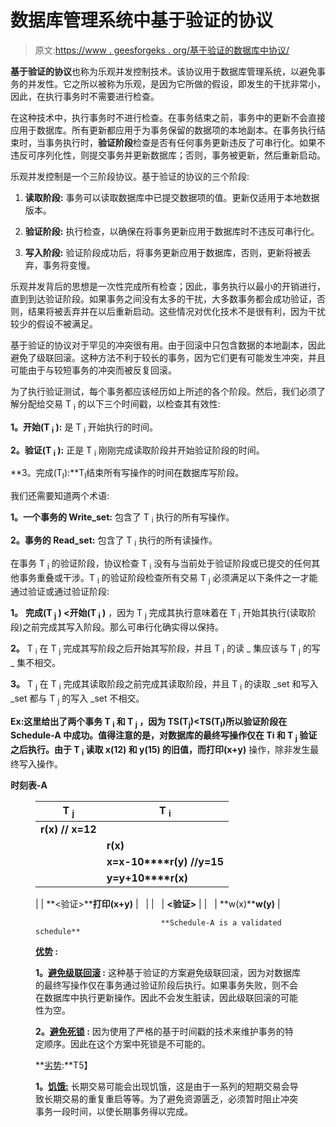 # 数据库管理系统中基于验证的协议

> 原文:[https://www . geesforgeks . org/基于验证的数据库中协议/](https://www.geeksforgeeks.org/validation-based-protocol-in-dbms/)

**基于验证的协议**也称为乐观并发控制技术。该协议用于数据库管理系统，以避免事务的并发性。它之所以被称为乐观，是因为它所做的假设，即发生的干扰非常小，因此，在执行事务时不需要进行检查。

在这种技术中，执行事务时不进行检查。在事务结束之前，事务中的更新不会直接应用于数据库。所有更新都应用于为事务保留的数据项的本地副本。在事务执行结束时，当事务执行时，**验证阶段**检查是否有任何事务更新违反了可串行化。如果不违反可序列化性，则提交事务并更新数据库；否则，事务被更新，然后重新启动。

乐观并发控制是一个三阶段协议。基于验证的协议的三个阶段:

1.  **读取阶段:**
    事务可以读取数据库中已提交数据项的值。更新仅适用于本地数据版本。

2.  **验证阶段:**
    执行检查，以确保在将事务更新应用于数据库时不违反可串行化。

3.  **写入阶段:**
    验证阶段成功后，将事务更新应用于数据库，否则，更新将被丢弃，事务将变慢。

乐观并发背后的思想是一次性完成所有检查；因此，事务执行以最小的开销进行，直到到达验证阶段。如果事务之间没有太多的干扰，大多数事务都会成功验证，否则，结果将被丢弃并在以后重新启动。这些情况对优化技术不是很有利，因为干扰较少的假设不被满足。

基于验证的协议对于罕见的冲突很有用。由于回滚中只包含数据的本地副本，因此避免了级联回滚。这种方法不利于较长的事务，因为它们更有可能发生冲突，并且可能由于与较短事务的冲突而被反复回滚。

为了执行验证测试，每个事务都应该经历如上所述的各个阶段。然后，我们必须了解分配给交易 T <sub>i</sub> 的以下三个时间戳，以检查其有效性:

**1。开始(T <sub>i</sub> ):** 是 T <sub>i</sub> 开始执行的时间。

**2。验证(T <sub>i</sub> ):** 正是 T <sub>i</sub> 刚刚完成读取阶段并开始验证阶段的时间。

**3。完成(T<sub>I</sub>):**T<sub>I</sub>结束所有写操作的时间在数据库写阶段。

我们还需要知道两个术语:

**1。一个事务的 Write_set:** 包含了 T <sub>i</sub> 执行的所有写操作。

**2。事务的 Read_set:** 包含了 T <sub>i</sub> 执行的所有读操作。

在事务 T <sub>i</sub> 的验证阶段，协议检查 T <sub>i</sub> 没有与当前处于验证阶段或已提交的任何其他事务重叠或干涉。T <sub>i</sub> 的验证阶段检查所有交易 T <sub>j</sub> 必须满足以下条件之一才能通过验证或通过验证阶段:

**1。** **完成(T <sub>j</sub> ) <开始(T <sub>i</sub> )** ，因为 T <sub>j</sub> 完成其执行意味着在 T <sub>i</sub> 开始其执行(读取阶段)之前完成其写入阶段。那么可串行化确实得以保持。

**2。** T <sub>i</sub> 在 T <sub>j</sub> 完成其写阶段之后开始其写阶段，并且 T <sub>i</sub> 的读 _ 集应该与 T <sub>j</sub> 的写 _ 集不相交。

**3。** T <sub>j</sub> 在 T <sub>i</sub> 完成其读取阶段之前完成其读取阶段，并且 T <sub>i</sub> 的读取 _set 和写入 _set 都与 T <sub>j</sub> 的写入 _set 不相交。

**Ex:这里给出了两个事务 T <sub>i</sub> 和 T <sub>j</sub> ，因为 TS(T<sub>j</sub>)<TS(T<sub>I</sub>)**所以验证阶段在 Schedule-A 中成功。值得注意的是，对数据库的最终写操作仅在 Ti 和 T <sub>j</sub> 验证之后执行。由于 T <sub>i</sub> 读取 **x(12)** 和 **y(15)** 的旧值，而**打印(x+y)** 操作，除非发生最终写入操作。

**时刻表-A**

<figure class="table">

| T <sub>j</sub> | T <sub>i</sub> |
| --- | --- |
| **r(x) // x=12** |   |
|   | **r(x)** |
|   | **x=x-10****r(y) //y=15** |
|   | **y=y+10****r(x)**

 |
| **<验证>****打印(x+y)** |   |
|   | **<验证>** |
|   | **w(x)****w(y)** |

```
                            **Schedule-A is a validated schedule**
```

**<u>优势</u> :**

**1。<u>避免级联回滚</u> :** 这种基于验证的方案避免级联回滚，因为对数据库的最终写操作仅在事务通过验证阶段后执行。如果事务失败，则不会在数据库中执行更新操作。因此不会发生脏读，因此级联回滚的可能性为空。

**2。<u>避免死锁</u> :** 因为使用了严格的基于时间戳的技术来维护事务的特定顺序。因此在这个方案中死锁是不可能的。

**<u>劣势</u>:**T5】

**1。<u>饥饿:</u>** 长期交易可能会出现饥饿，这是由于一系列的短期交易会导致长期交易的重复重启等等。为了避免资源匮乏，必须暂时阻止冲突事务一段时间，以使长期事务得以完成。

</figure>